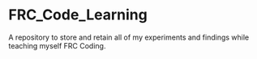 # FRC_Code_Learning
A repository to store and retain all of my experiments and findings while teaching myself FRC Coding. 
